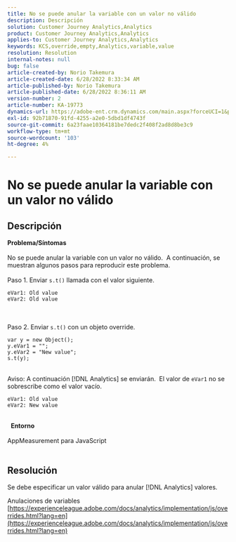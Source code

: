 ```yaml
---
title: No se puede anular la variable con un valor no válido
description: Descripción
solution: Customer Journey Analytics,Analytics
product: Customer Journey Analytics,Analytics
applies-to: Customer Journey Analytics,Analytics
keywords: KCS,override,empty,Analytics,variable,value
resolution: Resolution
internal-notes: null
bug: false
article-created-by: Norio Takemura
article-created-date: 6/28/2022 8:33:34 AM
article-published-by: Norio Takemura
article-published-date: 6/28/2022 8:36:11 AM
version-number: 2
article-number: KA-19773
dynamics-url: https://adobe-ent.crm.dynamics.com/main.aspx?forceUCI=1&pagetype=entityrecord&etn=knowledgearticle&id=620200fd-bcf6-ec11-bb3d-000d3a5b0bd2
exl-id: 92b71870-91fd-4255-a2e0-5dbd1df4743f
source-git-commit: 6a23faae10364181be7dedc2f408f2ad8d8be3c9
workflow-type: tm+mt
source-wordcount: '103'
ht-degree: 4%

---
```


# No se puede anular la variable con un valor no válido

## Descripción

<b>Problema/Síntomas</b><br><br>No se puede anular la variable con un valor no válido.  A continuación, se muestran algunos pasos para reproducir este problema.
<br> 
<br>Paso 1. Enviar `s.t()` llamada con el valor siguiente.

```
eVar1: Old value
eVar2: Old value
```

<br> 
<br>Paso 2. Enviar `s.t()` con un objeto override.

```
var y = new Object();
y.eVar1 = "";
y.eVar2 = "New value";
s.t(y);
```

<br>Aviso: A continuación [!DNL Analytics] se enviarán.  El valor de `eVar1` no se sobrescribe como el valor vacío.

```
eVar1: Old value
eVar2: New value
```

<br> 
<b>Entorno</b><br><br>AppMeasurement para JavaScript
<br> 

## Resolución


Se debe especificar un valor válido para anular [!DNL Analytics] valores.

Anulaciones de variables
[https://experienceleague.adobe.com/docs/analytics/implementation/js/overrides.html?lang=en](https://experienceleague.adobe.com/docs/analytics/implementation/js/overrides.html?lang=en)
